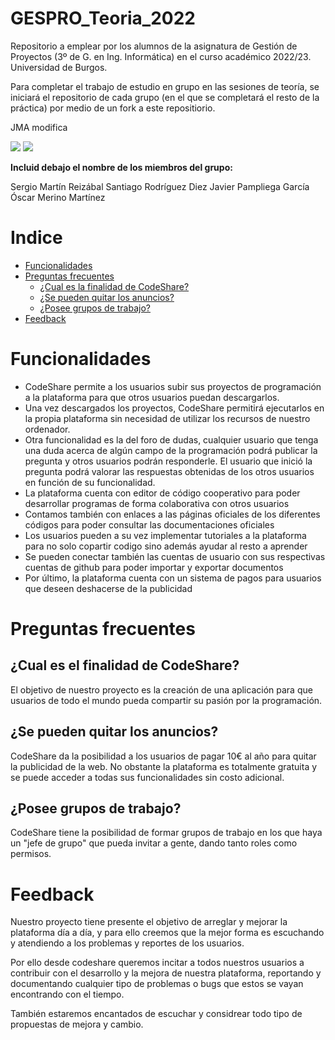 # **GESPRO_Teoria_2022**
Repositorio a emplear por los alumnos de la asignatura de Gestión de Proyectos (3º de G. en Ing. Informática) en el curso académico 2022/23. Universidad de Burgos.

Para completar el trabajo de estudio en grupo en las sesiones de teoría, se iniciará el repositorio de cada grupo (en el que se completará el resto de la práctica) por medio de un fork a este repositiorio.


JMA modifica

   <p align="left">
   <img src="https://img.shields.io/badge/STATUS-EN%20DESAROLLO-green">
   
   <img src="https://img.shields.io/github/last-commit/Santinine/GESPRO_Teoria_2022">
   </p>
  


**Incluid debajo el nombre de los miembros del grupo:**

Sergio Martín Reizábal
Santiago Rodríguez Diez
Javier Pampliega García
Óscar Merino Martínez


# Indice

-   [Funcionalidades](#funcionalidades)
-   [Preguntas frecuentes](#preguntas-frecuentes)
    -   [¿Cual es la finalidad de CodeShare?](#cual-es-la-finalidad-de-codeshare)
    -   [¿Se pueden quitar los anuncios?](#¿cual-es-el-finalidad-de-codeshare?)
    -   [¿Posee grupos de trabajo?](#¿posee-grupos-de-trabajo?)
-   [Feedback](#feedback)


# Funcionalidades

+ CodeShare permite a los usuarios subir sus proyectos de programación a la plataforma para que otros usuarios puedan descargarlos. 
+ Una vez descargados los proyectos, CodeShare permitirá ejecutarlos en la propia plataforma sin necesidad de utilizar los recursos de nuestro ordenador.
+ Otra funcionalidad es la del foro de dudas, cualquier usuario que tenga una duda acerca de algún campo de la programación podrá publicar la pregunta y otros usuarios podrán responderle. El usuario que inició la pregunta podrá valorar las respuestas obtenidas de los otros usuarios en función de su funcionalidad.
+ La plataforma cuenta con editor de código cooperativo para poder desarrollar programas de forma colaborativa con otros usuarios
+ Contamos también con enlaces a las páginas oficiales de los diferentes códigos para poder consultar las documentaciones oficiales
+ Los usuarios pueden a su vez implementar tutoriales a la plataforma para no solo copartir codigo sino además ayudar al resto a aprender
+ Se pueden conectar también las cuentas de usuario con sus respectivas cuentas de github para poder importar y exportar documentos
+ Por último, la plataforma cuenta con un sistema de pagos para usuarios que deseen deshacerse de la publicidad


# Preguntas frecuentes

## **¿Cual es el finalidad de CodeShare?**
El objetivo de nuestro proyecto es la creación de una aplicación para que usuarios de todo el mundo pueda compartir su pasión por la programación.


## **¿Se pueden quitar los anuncios?**
CodeShare da la posibilidad a los usuarios de pagar 10€ al año para quitar la publicidad de la web.
No obstante la plataforma es totalmente gratuita y se puede acceder a todas sus funcionalidades sin costo adicional.


## **¿Posee grupos de trabajo?**

CodeShare tiene la posibilidad de formar grupos de trabajo en los que haya un "jefe de grupo" que pueda invitar a gente, dando tanto roles como permisos.


# Feedback

Nuestro proyecto tiene presente el objetivo de arreglar y mejorar la plataforma día a día, y para ello creemos que la mejor forma es escuchando y atendiendo a los problemas y reportes de los usuarios.

Por ello desde codeshare queremos incitar a todos nuestros usuarios a contribuir con el desarrollo y la mejora de nuestra plataforma, reportando y documentando cualquier tipo de problemas o bugs que estos se vayan encontrando con el tiempo.

También estaremos encantados de escuchar y considrear todo tipo de propuestas de mejora y cambio.